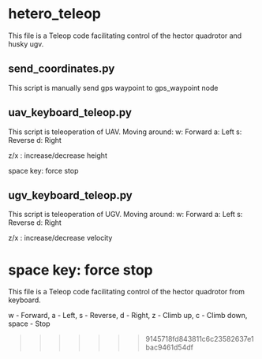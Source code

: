 # hetero_teleop
This file is a Teleop code facilitating control of the hector quadrotor and husky ugv. 
## send_coordinates.py
This script is manually send gps waypoint to gps_waypoint node

## uav_keyboard_teleop.py
This script is teleoperation of UAV.
Moving around:
w: Forward
a: Left
s: Reverse
d: Right
    
z/x : increase/decrease height

space key: force stop

## ugv_keyboard_teleop.py
This script is teleoperation of UGV.
Moving around:
w: Forward
a: Left
s: Reverse
d: Right
    
z/x : increase/decrease velocity

space key: force stop
=======
This file is a Teleop code facilitating control of the hector quadrotor from keyboard. 
 

w - Forward,
a - Left,
s - Reverse,
d - Right,
z - Climb up,
c - Climb down,
space - Stop
>>>>>>> 9145718fd843811c6c23582637e1bac9461d54df
